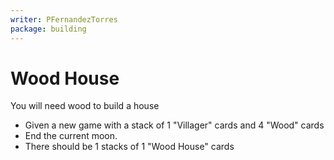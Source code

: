 ```yaml
---
writer: PFernandezTorres
package: building
---
```

# Wood House

You will need wood to build a house

 * Given a new game with a stack of 1 "Villager" cards and 4 "Wood" cards
 * End the current moon. 
 * There should be 1 stacks of 1 "Wood House" cards
